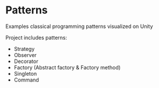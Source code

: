 # Patterns
Examples classical programming patterns visualized on Unity

Project includes patterns:
  - Strategy
  - Observer
  - Decorator
  - Factory (Abstract factory & Factory method)
  - Singleton
  - Command
